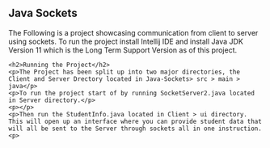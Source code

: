 <!doctype html>
<html lang="en">
  <head>
  </head>
  <body>
    <h2>Java Sockets</h2>
    <p>The Following is a project showcasing communication from client to server using sockets. To run the project install Intellij IDE and install Java JDK Version 11 which is the Long Term Support Version as of this project.</p>
    
    <h2>Running the Project</h2>
    <p>The Project has been split up into two major directories, the Client and Server Drectory located in Java-Sockets> src > main > java</p>
    <p>To run the project start of by running SocketServer2.java located in Server directory.</p>
    <p></p>
    <p>Then run the StudentInfo.java located in Client > ui directory. This will open up an interface where you can provide student data that will all be sent to the Server through sockets all in one instruction.<p>
  </body>
</html>
